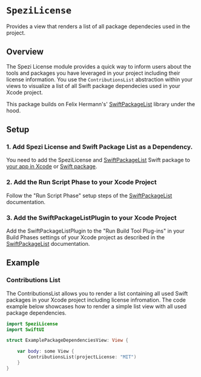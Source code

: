 # ``SpeziLicense``

<!--
#
# This source file is part of the Stanford Spezi open source project
#
# SPDX-FileCopyrightText: 2022 Stanford University and the project authors (see CONTRIBUTORS.md)
#
# SPDX-License-Identifier: MIT
#       
-->

Provides a view that renders a list of all package dependecies used in the project.


## Overview

The Spezi License module provides a quick way to inform users about the tools and packages you have leveraged in your project including their license information.
You use the ``ContributionsList`` abstraction within your views to visualize a list of all Swift package dependecies used in your Xcode project.

This package builds on Felix Hermann's' [SwiftPackageList](https://github.com/FelixHerrmann/swift-package-list) library under the hood.


## Setup

### 1. Add Spezi License and Swift Package List as a Dependency.

You need to add the SpeziLicense and [SwiftPackageList](https://github.com/FelixHerrmann/swift-package-list) Swift package to
[your app in Xcode](https://developer.apple.com/documentation/xcode/adding-package-dependencies-to-your-app#) or
[Swift package](https://developer.apple.com/documentation/xcode/creating-a-standalone-swift-package-with-xcode#Add-a-dependency-on-another-Swift-package).

### 2. Add the Run Script Phase to your Xcode Project

Follow the "Run Script Phase" setup steps of the [SwiftPackageList](https://github.com/FelixHerrmann/swift-package-list?tab=readme-ov-file#run-script-phase) documentation.

### 3. Add the SwiftPackageListPlugin to your Xcode Project

Add the SwiftPackageListPlugin to the "Run Build Tool Plug-ins" in your Build Phases settings of your Xcode project as described in the [SwiftPackageList](https://github.com/FelixHerrmann/swift-package-list?tab=readme-ov-file#build-tool-plugin) documentation.


## Example

### Contributions List

The ContributionsList allows you to render a list containing all used Swift packages in your Xcode project including license infromation.
The code example below showcases how to render a simple list view with all used package dependencies.


```swift
import SpeziLicense
import SwiftUI

struct ExamplePackageDependenciesView: View {

    var body: some View {
        ContributionsList(projectLicense: "MIT")
    }
}
```
